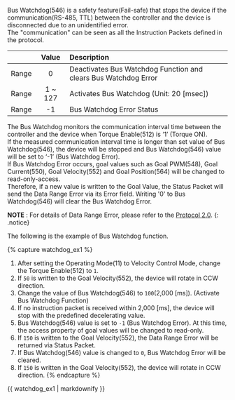 Bus Watchdog(546) is a safety feature(Fail-safe) that stops the device if the communication(RS-485, TTL) between the controller and the device is disconnected due to an unidentified error.  
The "communication" can be seen as all the Instruction Packets defined in the protocol.

|       |  Value  | Description                                                     |
|:-----:|:-------:|:----------------------------------------------------------------|
| Range |    0    | Deactivates Bus Watchdog Function and clears Bus Watchdog Error |
| Range | 1 ~ 127 | Activates Bus Watchdog (Unit: 20 [msec])                        |
| Range |   -1    | Bus Watchdog Error Status                                       |

The Bus Watchdog monitors the communication interval time between the controller and the device when Torque Enable(512) is ‘1’ (Torque ON).  
If the measured communication interval time is longer than set value of Bus Watchdog(546), the device will be stopped and Bus Watchdog(546) value will be set to ‘-1’ (Bus Watchdog Error).  
If Bus Watchdog Error occurs, goal values such as Goal PWM(548), Goal Current(550), Goal Velocity(552) and Goal Position(564) will be changed to read-only-access.  
Therefore, if a new value is written to the Goal Value, the Status Packet will send the Data Range Error via its Error field.
Writing '0' to Bus Watchdog(546) will clear the Bus Watchdog Error.

**NOTE** : For details of Data Range Error, please refer to the [Protocol 2.0].
{: .notice}

[Protocol 2.0]: /docs/en/dxl/protocol2/

The following is the example of Bus Watchdog function.

{% capture watchdog_ex1 %}
1. After setting the Operating Mode(11) to Velocity Control Mode, change the Torque Enable(512) to `1`.
2. If `50` is written to the Goal Velocity(552), the device will rotate in CCW direction.
3. Change the value of Bus Watchdog(546) to `100`(2,000 [ms]). (Activate Bus Watchdog Function)
4. If no instruction packet is received within 2,000 [ms], the device will stop with the predefined decelerating value.
5. Bus Watchdog(546) value is set to `-1` (Bus Watchdog Error). At this time, the access property of goal values will be changed to read-only.
6. If `150` is written to the Goal Velocity(552), the Data Range Error will be returned via Status Packet.
7. If Bus Watchdog(546) value is changed to `0`, Bus Watchdog Error will be cleared.
8. If `150` is written in the Goal Velocity(552), the device will rotate in CCW direction.
{% endcapture %}

<div class="notice--success">{{ watchdog_ex1 | markdownify }}</div>
